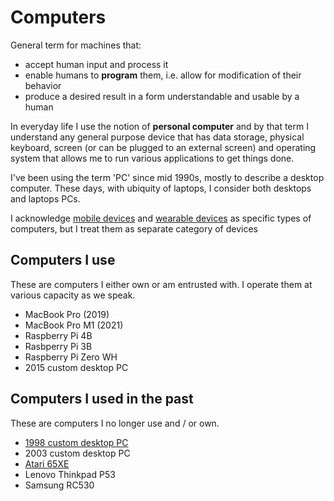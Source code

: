 # Computers

General term for machines that:

- accept human input and process it
- enable humans to **program** them, i.e. allow for modification of their behavior
- produce a desired result in a form understandable and usable by a human

In everyday life I use the notion of **personal computer** and by that term I understand any general purpose device that has data storage, physical keyboard, screen (or can be plugged to an external screen) and operating system that allows me to run various applications to get things done.

I've been using the term 'PC' since mid 1990s, mostly to describe a desktop computer. These days, with ubiquity of laptops, I consider both desktops and laptops PCs.

I acknowledge [mobile devices](../mobile-devices/) and [wearable devices](../wearable-devices/) as specific types of computers, but I treat them as separate category of devices

## Computers I use

These are computers I either own or am entrusted with. I operate them at various capacity as we speak.

- MacBook Pro (2019)
- MacBook Pro M1 (2021)
- Raspberry Pi 4B
- Rasbperry Pi 3B
- Raspberry Pi Zero WH
- 2015 custom desktop PC

## Computers I used in the past

These are computers I no longer use and / or own.

- [1998 custom desktop PC](./custom-pc-1998/)
- 2003 custom desktop PC
- [Atari 65XE](./atari-65xe/)
- Lenovo Thinkpad P53
- Samsung RC530
